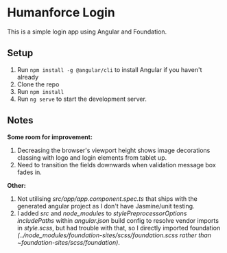 # Humanforce Login

This is a simple login app using Angular and Foundation.

## Setup

1. Run `npm install -g @angular/cli` to install Angular if you haven't already
2. Clone the repo
3. Run `npm install`
4. Run `ng serve` to start the development server.

## Notes

**Some room for improvement:**

1. Decreasing the browser's viewport height shows image decorations classing with logo and login elements from tablet up.
2. Need to transition the fields downwards when validation message box fades in.

**Other:**

1. Not utilising *src/app/app.component.spec.ts* that ships with the generated angular project as I don't have Jasmine/unit testing.
2. I added *src* and *node_modules* to *stylePreprocessorOptions includePaths* within *angular.json* build config to resolve vendor imports in *style.scss*, but had trouble with that, so I directly imported foundation *(../node_modules/foundation-sites/scss/foundation.scss rather than ~foundation-sites/scss/foundation)*.